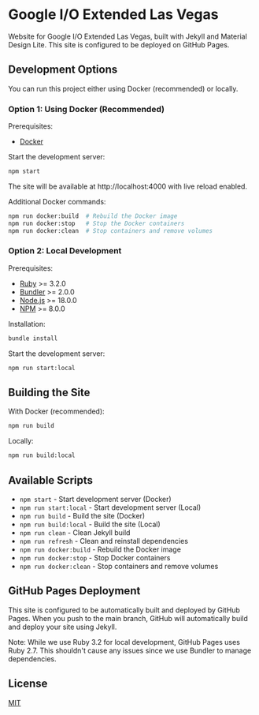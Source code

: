 # Google I/O Extended Las Vegas

Website for Google I/O Extended Las Vegas, built with Jekyll and Material Design Lite. This site is configured to be deployed on GitHub Pages.

## Development Options

You can run this project either using Docker (recommended) or locally.

### Option 1: Using Docker (Recommended)

Prerequisites:
- [Docker](https://www.docker.com/get-started/)

Start the development server:
```bash
npm start
```

The site will be available at http://localhost:4000 with live reload enabled.

Additional Docker commands:
```bash
npm run docker:build  # Rebuild the Docker image
npm run docker:stop   # Stop the Docker containers
npm run docker:clean  # Stop containers and remove volumes
```

### Option 2: Local Development

Prerequisites:
- [Ruby](https://www.ruby-lang.org/en/) >= 3.2.0
- [Bundler](https://bundler.io/) >= 2.0.0
- [Node.js](https://nodejs.org/) >= 18.0.0
- [NPM](https://www.npmjs.org/) >= 8.0.0

Installation:
```bash
bundle install
```

Start the development server:
```bash
npm run start:local
```

## Building the Site

With Docker (recommended):
```bash
npm run build
```

Locally:
```bash
npm run build:local
```

## Available Scripts

- `npm start` - Start development server (Docker)
- `npm run start:local` - Start development server (Local)
- `npm run build` - Build the site (Docker)
- `npm run build:local` - Build the site (Local)
- `npm run clean` - Clean Jekyll build
- `npm run refresh` - Clean and reinstall dependencies
- `npm run docker:build` - Rebuild the Docker image
- `npm run docker:stop` - Stop Docker containers
- `npm run docker:clean` - Stop containers and remove volumes

## GitHub Pages Deployment

This site is configured to be automatically built and deployed by GitHub Pages. When you push to the main branch, GitHub will automatically build and deploy your site using Jekyll.

Note: While we use Ruby 3.2 for local development, GitHub Pages uses Ruby 2.7. This shouldn't cause any issues since we use Bundler to manage dependencies.

## License

[MIT](LICENSE.md)
